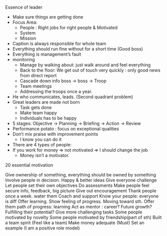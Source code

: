 Essence of leader

- Make sure things are getting done
- Focus Area: 
  - People : Right jobs for right people & Motivated
  - System 
  - Mission
- Caption is always responsible for whole team
- Everything should run fine without for a short time (Good boss)
- Everything is management’s fault
- monitoring
  - Manage by walking about: just walk around and feel everything
  - Back to the floor: We get out of touch very quickly : only good news from direct report
  - Cascade down info boss -> boss -> Troop
  - Team meetings 
  - Addressing the troops once a year.
- He who communicates, leads. (Second quadrant problem)
- Great leaders are made not born
  - Task gets done
  - Make team happy
  - Individuals has to be happy
- 5 stages: Objective -> Planning -> Briefing -> Action -> Review
- Performance potato : focus on exceptional qualities
- Don’t mix praise with improvement points
  - I know you can do it
- There are 4 types of people:
- If you work for money => not motivated => I should change the job
  - Money isn’t a motivator. 


20 essential motivation

Give ownership of something, everything should be owned by something
Involve people in decision. Happy & better ideas
Give everyone challenge
Let people set their own objectives
Do assessments 
Make people feel secure
info, feedback, big picture
Give out encouragement
Thank people once a week. water them
Coach and support
Know your people: everyone is diff
Offer learning.
Show feeling of progress. Moving toward sth.
Offer them path of progress: learning
Act as mentor : career? Future growth?
Fulfilling their potential? Give more challenging tasks
Some people motivated by novelty
Some people motivated by friendship(part of sth)
Built a team spirit (Feel like a team)
Make money adequate (Must)
Set an example (I am a positive role model)